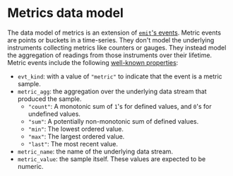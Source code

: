 # Metrics data model

The data model of metrics is an extension of [`emit`'s events](../../reference/events.md). Metric events are points or buckets in a time-series. They don't model the underlying instruments collecting metrics like counters or gauges. They instead model the aggregation of readings from those instruments over their lifetime. Metric events include the following [well-known properties](https://docs.rs/emit/1.6.0/emit/well_known/index.html):

- `evt_kind`: with a value of `"metric"` to indicate that the event is a metric sample.
- `metric_agg`: the aggregation over the underlying data stream that produced the sample.
    - `"count"`: A monotonic sum of `1`'s for defined values, and `0`'s for undefined values.
    - `"sum"`: A potentially non-monotonic sum of defined values.
    - `"min"`: The lowest ordered value.
    - `"max"`: The largest ordered value.
    - `"last"`: The most recent value.
- `metric_name`: the name of the underlying data stream.
- `metric_value`: the sample itself. These values are expected to be numeric.
